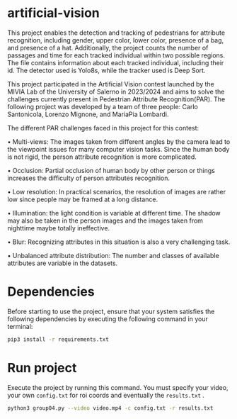 # artificial-vision

This project enables the detection and tracking of pedestrians for attribute recognition, including gender, upper color, lower color, presence of a bag, and presence of a hat. Additionally, the project counts the number of passages and time for each tracked individual within two possible regions. The file contains information about each tracked individual, including their id. The detector used is Yolo8s, while the tracker used is Deep Sort.

This project participated in the Artificial Vision contest launched by the MIVIA Lab of the University of Salerno in 2023/2024 and aims to solve the challenges currently present in Pedestrian Attribute Recognition(PAR). The following project was developed by a team of three people: Carlo Santonicola, Lorenzo Mignone, and MariaPia Lombardi.

The different PAR challenges faced in this project for this contest:

• Multi-views: The images taken from different angles by the camera lead to the viewpoint issues for many computer vision tasks. Since the human body is not rigid, the person attribute recognition is more complicated.

• Occlusion: Partial occlusion of human body by other person or things increases the difficulty of person attributes recognition.

• Low resolution: In practical scenarios, the resolution of images are rather low since people may be framed at a long distance.

• Illumination: the light condition is variable at different time. The shadow may also be taken in the person images and the images taken from nighttime maybe totally ineffective.

• Blur: Recognizing attributes in this situation is also a very challenging task.

• Unbalanced attribute distribution: The number and classes of available attributes are variable in the datasets.

# Dependencies

Before starting to use the project, ensure that your system satisfies the following dependencies by executing the following command in your terminal:

```bash
pip3 install -r requirements.txt
```

# Run project

Execute the project by running this command. You must specify your video, your own  `config.txt` for roi coords and eventually the `results.txt` . 

```bash
python3 group04.py --video video.mp4 -c config.txt -r results.txt
```
